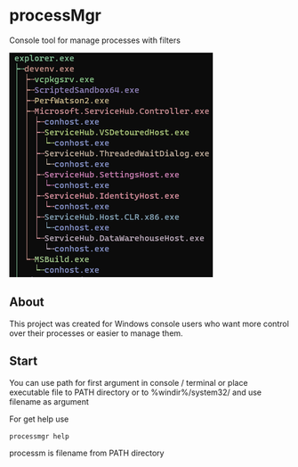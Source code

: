 # processMgr
Console tool for manage processes with filters

![Process tree system](images/tree.png)

## About
This project was created for Windows console users who want more control over their processes or easier to manage them. 

## Start

You can use path for first argument in console / terminal or place executable file to PATH directory or to %windir%/system32/ and use filename as argument

For get help use
```powershell
processmgr help
```
processm is filename from PATH directory
